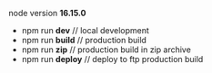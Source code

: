 node version **16.15.0**

- npm run **dev**  // local development
- npm run **build**  // production build
- npm run **zip**  // production build in zip archive
- npm run **deploy**  // deploy to ftp production build
